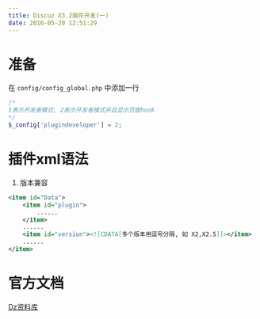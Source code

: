```yaml
---
title: Discuz X3.2插件开发(一)
date: 2016-05-20 12:51:29
---
```

# 准备 #

在 `config/config_global.php` 中添加一行
``` php
/*
1表示开发者模式, 2表示开发者模式并且显示页面hook
*/
$_config['plugindeveloper'] = 2;
```

# 插件xml语法 #

 1. 版本兼容

``` xml
<item id="Data">
	<item id="plugin">
		......
	</item>
	......
	<item id="version"><![CDATA[多个版本用逗号分隔, 如 X2,X2.5]]></item>
	......
</item>
```

# 官方文档 #

[Dz资料库](http://faq.comsenz.com/library/)

